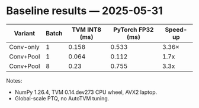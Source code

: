 # Baseline results — 2025-05-31

| Variant | Batch | TVM INT8 (ms) | PyTorch FP32 (ms) | Speed-up |
|---------|-------|---------------|-------------------|----------|
| Conv-only | 1 | 0.158 | 0.533 | 3.36× |
| Conv+Pool | 1 | 0.064 | 0.112 | 1.7x |
| Conv+Pool | 8 | 0.23 | 0.755 | 3.3x |


Notes:

* NumPy 1.26.4, TVM 0.14.dev273 CPU wheel, AVX2 laptop.
* Global-scale PTQ, no AutoTVM tuning.
